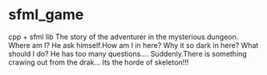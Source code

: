 # sfml_game
cpp + sfml lib
The story of the adventurer in the mysterious dungeon. 
Where am I? He ask himself.How am I in here? Why it so dark in here? What should I do? He has too many questions....
Suddenly.There is something crawing out from the drak...
Its the horde of skeleton!!!

